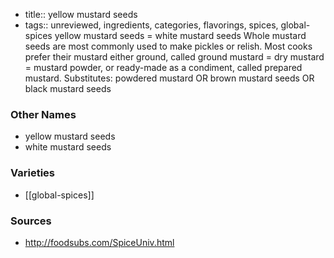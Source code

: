 - title:: yellow mustard seeds
- tags:: unreviewed, ingredients, categories, flavorings, spices, global-spices
yellow mustard seeds = white mustard seeds Whole mustard seeds are most commonly used to make pickles or relish. Most cooks prefer their mustard either ground, called ground mustard = dry mustard = mustard powder, or ready-made as a condiment, called prepared mustard. Substitutes: powdered mustard OR brown mustard seeds OR black mustard seeds

### Other Names

* yellow mustard seeds
* white mustard seeds

### Varieties

* [[global-spices]]

### Sources
* http://foodsubs.com/SpiceUniv.html
